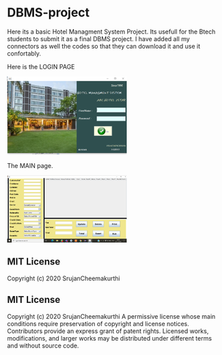 # DBMS-project
Here its a basic Hotel Managment System Project. Its usefull for the Btech students to submit it as a final DBMS project.
I have added all my connectors as well the codes so that they can download it and use it confortably. 

Here is the LOGIN PAGE

<img src="loginPage.PNG" width="280px" alt="Screenshot" />

The MAIN page.

<img src="Screenshot (259).png " width="280px" alt="Screenshot" />

## MIT License

Copyright (c) 2020 SrujanCheemakurthi

## MIT License
Copyright (c) 2020 SrujanCheemakurthi
A permissive license whose main conditions require preservation of copyright and license notices. Contributors provide an express grant of patent rights. Licensed works, modifications, and larger works may be distributed under different terms and without source code.
